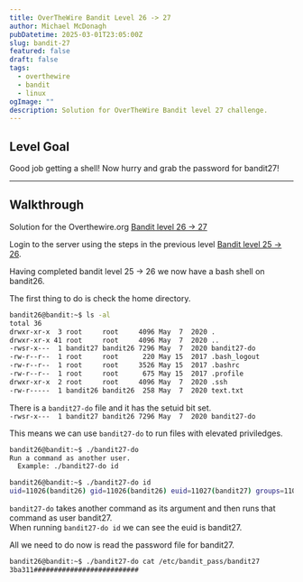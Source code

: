 ```yaml
---
title: OverTheWire Bandit Level 26 -> 27
author: Michael McDonagh
pubDatetime: 2025-03-01T23:05:00Z
slug: bandit-27
featured: false
draft: false
tags:
  - overthewire
  - bandit
  - linux
ogImage: ""
description: Solution for OverTheWire Bandit level 27 challenge.
---
```


## Level Goal

Good job getting a shell! Now hurry and grab the password for bandit27!

---

## Walkthrough

Solution for the Overthewire.org [Bandit level 26 -> 27](https://overthewire.org/wargames/bandit/bandit27.html)

Login to the server using the steps in the previous level [Bandit level 25 -> 26](/posts/overthewire/bandit-26).

Having completed bandit level 25 -> 26 we now have a bash shell on bandit26.

The first thing to do is check the home directory.

```bash
bandit26@bandit:~$ ls -al
total 36
drwxr-xr-x  3 root     root     4096 May  7  2020 .
drwxr-xr-x 41 root     root     4096 May  7  2020 ..
-rwsr-x---  1 bandit27 bandit26 7296 May  7  2020 bandit27-do
-rw-r--r--  1 root     root      220 May 15  2017 .bash_logout
-rw-r--r--  1 root     root     3526 May 15  2017 .bashrc
-rw-r--r--  1 root     root      675 May 15  2017 .profile
drwxr-xr-x  2 root     root     4096 May  7  2020 .ssh
-rw-r-----  1 bandit26 bandit26  258 May  7  2020 text.txt
```

There is a `bandit27-do` file and it has the setuid bit set.  
```-rwsr-x---  1 bandit27 bandit26 7296 May  7  2020 bandit27-do```

This means we can use `bandit27-do` to run files with elevated priviledges.

```bash
bandit26@bandit:~$ ./bandit27-do
Run a command as another user.
  Example: ./bandit27-do id

bandit26@bandit:~$ ./bandit27-do id
uid=11026(bandit26) gid=11026(bandit26) euid=11027(bandit27) groups=11026(bandit26)
```

`bandit27-do` takes another command as its argument and then runs that command as user bandit27.  
When running `bandit27-do id` we can see the euid is bandit27.

All we need to do now is read the password file for bandit27.

```bash
bandit26@bandit:~$ ./bandit27-do cat /etc/bandit_pass/bandit27
3ba311##########################
```
